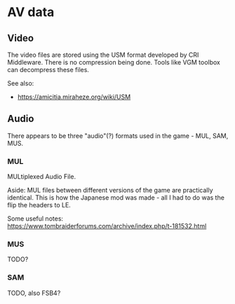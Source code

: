 # AV data

## Video 

The video files are stored using the USM format developed by CRI Middleware. There is no compression being done. Tools like VGM toolbox can decompress these files.

See also:

- https://amicitia.miraheze.org/wiki/USM

## Audio

There appears to be three "audio"(?) formats used in the game - MUL, SAM, MUS.

### MUL

MULtiplexed Audio File.

Aside: MUL files between different versions of the game are practically identical. This is how the Japanese mod was made - all I had to do was the flip the headers to LE.

Some useful notes: https://www.tombraiderforums.com/archive/index.php/t-181532.html

### MUS 

TODO?

### SAM 

TODO, also FSB4?
